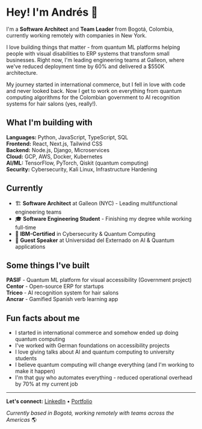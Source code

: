 # Hey! I'm Andrés 👋

I'm a **Software Architect** and **Team Leader** from Bogotá, Colombia, currently working remotely with companies in New York.

I love building things that matter - from quantum ML platforms helping people with visual disabilities to ERP systems that transform small businesses. Right now, I'm leading engineering teams at Galleon, where we've reduced deployment time by 60% and delivered a $550K architecture.

My journey started in international commerce, but I fell in love with code and never looked back. Now I get to work on everything from quantum computing algorithms for the Colombian government to AI recognition systems for hair salons (yes, really!).

## What I'm building with
**Languages:** Python, JavaScript, TypeScript, SQL  
**Frontend:** React, Next.js, Tailwind CSS  
**Backend:** Node.js, Django, Microservices  
**Cloud:** GCP, AWS, Docker, Kubernetes  
**AI/ML:** TensorFlow, PyTorch, Qiskit (quantum computing)  
**Security:** Cybersecurity, Kali Linux, Infrastructure Hardening  

## Currently
- 🏗️ **Software Architect** at Galleon (NYC) - Leading multifunctional engineering teams
- 🎓 **Software Engineering Student** - Finishing my degree while working full-time
- 🧠 **IBM-Certified** in Cybersecurity & Quantum Computing
- 🎤 **Guest Speaker** at Universidad del Externado on AI & Quantum applications

## Some things I've built
**PASIF** - Quantum ML platform for visual accessibility (Government project)  
**Centor** - Open-source ERP for startups  
**Triceo** - AI recognition system for hair salons  
**Ancrar** - Gamified Spanish verb learning app  

## Fun facts about me
* I started in international commerce and somehow ended up doing quantum computing
* I've worked with German foundations on accessibility projects
* I love giving talks about AI and quantum computing to university students
* I believe quantum computing will change everything (and I'm working to make it happen)
* I'm that guy who automates everything - reduced operational overhead by 70% at my current job

---

**Let's connect:** [LinkedIn](https://www.linkedin.com/in/carlos-andres-marulanda-rojas-9a2429230/) • [Portfolio](https://portfolio-andres-marulanda.vercel.app/)

*Currently based in Bogotá, working remotely with teams across the Americas* 🌎
